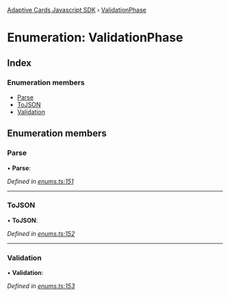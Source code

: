 [Adaptive Cards Javascript SDK](../README.md) › [ValidationPhase](validationphase.md)

# Enumeration: ValidationPhase

## Index

### Enumeration members

* [Parse](validationphase.md#parse)
* [ToJSON](validationphase.md#tojson)
* [Validation](validationphase.md#validation)

## Enumeration members

###  Parse

• **Parse**:

*Defined in [enums.ts:151](https://github.com/microsoft/AdaptiveCards/blob/899191664/source/nodejs/adaptivecards/src/enums.ts#L151)*

___

###  ToJSON

• **ToJSON**:

*Defined in [enums.ts:152](https://github.com/microsoft/AdaptiveCards/blob/899191664/source/nodejs/adaptivecards/src/enums.ts#L152)*

___

###  Validation

• **Validation**:

*Defined in [enums.ts:153](https://github.com/microsoft/AdaptiveCards/blob/899191664/source/nodejs/adaptivecards/src/enums.ts#L153)*
